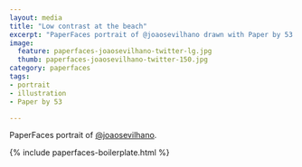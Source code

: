 ```yaml
---
layout: media
title: "Low contrast at the beach"
excerpt: "PaperFaces portrait of @joaosevilhano drawn with Paper by 53 on an iPad."
image: 
  feature: paperfaces-joaosevilhano-twitter-lg.jpg
  thumb: paperfaces-joaosevilhano-twitter-150.jpg
category: paperfaces
tags: 
- portrait
- illustration
- Paper by 53

---
```


PaperFaces portrait of [@joaosevilhano](http://twitter.com/joaosevilhano).

{% include paperfaces-boilerplate.html %}
